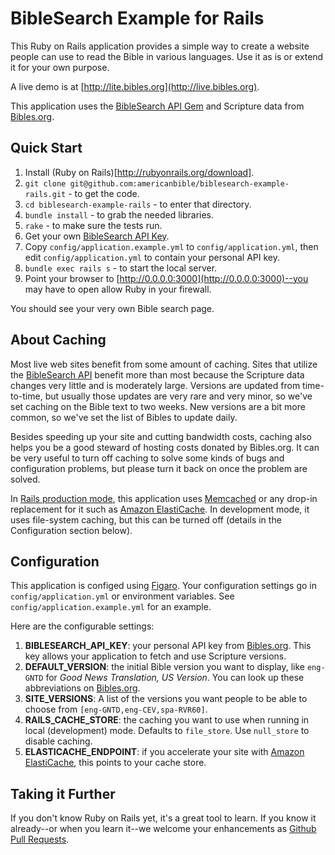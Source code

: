# BibleSearch Example for Rails

This Ruby on Rails application provides a simple way to create a website people can use to read the Bible in various languages. Use it as is or extend it for your own purpose.

A live demo is at [http://lite.bibles.org](http://live.bibles.org).

This application uses the [BibleSearch API Gem](https://github.com/americanbible/biblesearch-api-ruby) and Scripture data from [Bibles.org](http://bibles.org).

## Quick Start

1. Install (Ruby on Rails)[http://rubyonrails.org/download].
1. `git clone git@github.com:americanbible/biblesearch-example-rails.git` - to get the code.
1. `cd biblesearch-example-rails` - to enter that directory.
1. `bundle install` - to grab the needed libraries.
1. `rake` - to make sure the tests run.
1. Get your own [BibleSearch API Key](http://tools.bibles.org/api.html).
1. Copy `config/application.example.yml` to `config/application.yml`, then edit `config/application.yml` to contain your personal API key.
1. `bundle exec rails s` - to start the local server.
1. Point your browser to [http://0.0.0.0:3000](http://0.0.0.0:3000)--you may have to open allow Ruby in your firewall.

You should see your very own Bible search page.

## About Caching

Most live web sites benefit from some amount of caching. Sites that utilize the [BibleSearch API](http://Bibles.org) benefit more than most because the Scripture data changes very little and is moderately large. Versions are updated from time-to-time, but usually those updates are very rare and very minor, so we've set caching on the Bible text to two weeks. New versions are a bit more common, so we've set the list of Bibles to update daily.

Besides speeding up your site and cutting bandwidth costs, caching also helps you be a good steward of hosting costs donated by Bibles.org. It can be very useful to turn off caching to solve some kinds of bugs and configuration problems, but please turn it back on once the problem are solved.

In [Rails production mode](http://guides.rubyonrails.org/configuring.html#rails-environment-settings), this application uses [Memcached](http://memcached.org/) or any drop-in replacement for it such as [Amazon ElastiCache](http://aws.amazon.com/elasticache/). In development mode, it uses file-system caching, but this can be turned off (details in the Configuration section below).

## Configuration

This application is configed using [Figaro](https://github.com/laserlemon/figaro). Your configuration settings go in `config/application.yml` or environment variables. See `config/application.example.yml` for an example.

Here are the configurable settings:

1. **BIBLESEARCH_API_KEY**: your personal API key from [Bibles.org](http://bibles.org). This key allows your application to fetch and use Scripture versions.
1. **DEFAULT_VERSION**: the initial Bible version you want to display, like `eng-GNTD` for *Good News Translation, US Version*. You can look up these abbreviations on [Bibles.org](http://bibles.org).
1. **SITE_VERSIONS**: A list of the versions you want people to be able to choose from `[eng-GNTD,eng-CEV,spa-RVR60]`.
1. **RAILS_CACHE_STORE**: the caching you want to use when running in local (development) mode. Defaults to `file_store`. Use `null_store` to disable caching.
1. **ELASTICACHE_ENDPOINT**: if you accelerate your site with [Amazon ElastiCache](http://aws.amazon.com/elasticache/), this points to your cache store.

## Taking it Further

If you don't know Ruby on Rails yet, it's a great tool to learn. If you know it already--or when you learn it--we welcome your enhancements as [Github Pull Requests](https://help.github.com/articles/using-pull-requests).
